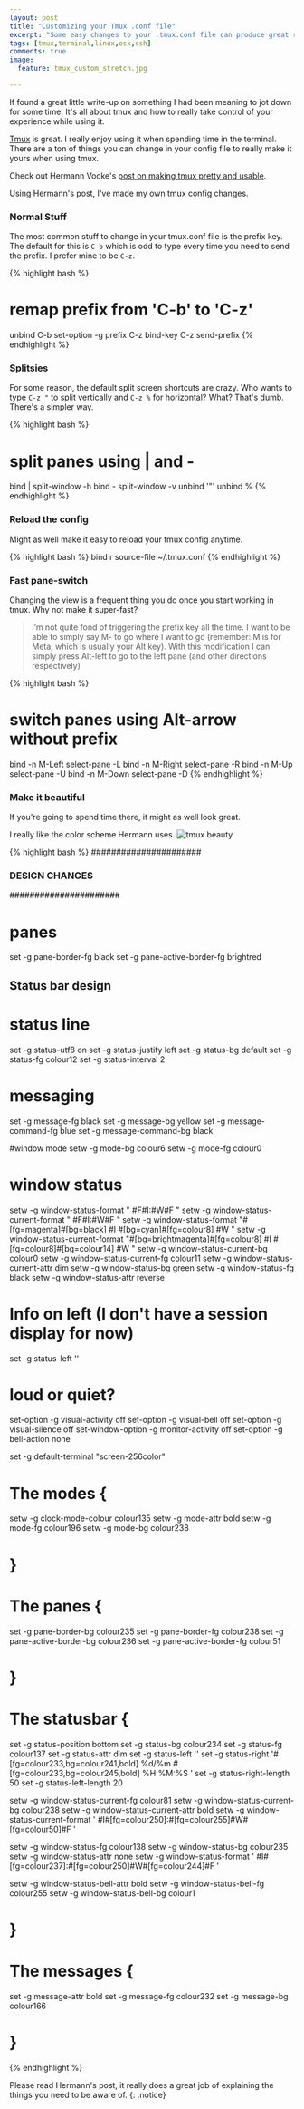 ```yaml
---
layout: post
title: "Customizing your Tmux .conf file"
excerpt: "Some easy changes to your .tmux.conf file can produce great results."
tags: [tmux,terminal,linux,osx,ssh]
comments: true
image:
  feature: tmux_custom_stretch.jpg

---
```


If found a great little write-up on something I had been meaning to jot down for some time. It's all about tmux and how to really take control of your experience while using it.

[Tmux](https://tmux.github.io/) is great. I really enjoy using it when spending time in the terminal.
There are a ton of things you can change in your config file to really make it yours when using tmux.

Check out Hermann Vocke's [post on making tmux pretty and usable](http://www.hamvocke.com/blog/a-guide-to-customizing-your-tmux-conf/).

Using Hermann's post, I've made my own tmux config changes.

### Normal Stuff
The most common stuff to change in your tmux.conf file is the prefix key. The default for this is ```C-b``` which is odd to type every time you need to send the prefix. I prefer mine to be ```C-z```.

{% highlight bash %}
# remap prefix from 'C-b' to 'C-z'
unbind C-b
set-option -g prefix C-z
bind-key C-z send-prefix
{% endhighlight %}

### Splitsies
For some reason, the default split screen shortcuts are crazy. Who wants to type ```C-z "``` to split vertically and ```C-z %``` for horizontal? What? That's dumb. There's a simpler way.

{% highlight bash %}
# split panes using | and -
bind | split-window -h
bind - split-window -v
unbind '"'
unbind %
{% endhighlight %}

### Reload the config
Might as well make it easy to reload your tmux config anytime.

{% highlight bash %}
bind r source-file ~/.tmux.conf
{% endhighlight %}

### Fast pane-switch
Changing the view is a frequent thing you do once you start working in tmux. Why not make it super-fast?

> I’m not quite fond of triggering the prefix key all the time. I want to be able to simply say M-<direction> to go where I want to go (remember: M is for Meta, which is usually your Alt key). With this modification I can simply press Alt-left to go to the left pane (and other directions respectively)

{% highlight bash %}
# switch panes using Alt-arrow without prefix
bind -n M-Left select-pane -L
bind -n M-Right select-pane -R
bind -n M-Up select-pane -U
bind -n M-Down select-pane -D
{% endhighlight %}

### Make it beautiful
If you're going to spend time there, it might as well look great.

I really like the color scheme Hermann uses.
![tmux beauty](http://www.hamvocke.com/assets/img/uploads/tmux_custom.jpg)

{% highlight bash %}
######################
### DESIGN CHANGES ###
######################

# panes
set -g pane-border-fg black
set -g pane-active-border-fg brightred

## Status bar design
# status line
set -g status-utf8 on
set -g status-justify left
set -g status-bg default
set -g status-fg colour12
set -g status-interval 2

# messaging
set -g message-fg black
set -g message-bg yellow
set -g message-command-fg blue
set -g message-command-bg black

#window mode
setw -g mode-bg colour6
setw -g mode-fg colour0

# window status
setw -g window-status-format " #F#I:#W#F "
setw -g window-status-current-format " #F#I:#W#F "
setw -g window-status-format "#[fg=magenta]#[bg=black] #I #[bg=cyan]#[fg=colour8] #W "
setw -g window-status-current-format "#[bg=brightmagenta]#[fg=colour8] #I #[fg=colour8]#[bg=colour14] #W "
setw -g window-status-current-bg colour0
setw -g window-status-current-fg colour11
setw -g window-status-current-attr dim
setw -g window-status-bg green
setw -g window-status-fg black
setw -g window-status-attr reverse

# Info on left (I don't have a session display for now)
set -g status-left ''

# loud or quiet?
set-option -g visual-activity off
set-option -g visual-bell off
set-option -g visual-silence off
set-window-option -g monitor-activity off
set-option -g bell-action none

set -g default-terminal "screen-256color"

# The modes {
setw -g clock-mode-colour colour135
setw -g mode-attr bold
setw -g mode-fg colour196
setw -g mode-bg colour238

# }
# The panes {

set -g pane-border-bg colour235
set -g pane-border-fg colour238
set -g pane-active-border-bg colour236
set -g pane-active-border-fg colour51

# }
# The statusbar {

set -g status-position bottom
set -g status-bg colour234
set -g status-fg colour137
set -g status-attr dim
set -g status-left ''
set -g status-right '#[fg=colour233,bg=colour241,bold] %d/%m #[fg=colour233,bg=colour245,bold] %H:%M:%S '
set -g status-right-length 50
set -g status-left-length 20

setw -g window-status-current-fg colour81
setw -g window-status-current-bg colour238
setw -g window-status-current-attr bold
setw -g window-status-current-format ' #I#[fg=colour250]:#[fg=colour255]#W#[fg=colour50]#F '

setw -g window-status-fg colour138
setw -g window-status-bg colour235
setw -g window-status-attr none
setw -g window-status-format ' #I#[fg=colour237]:#[fg=colour250]#W#[fg=colour244]#F '

setw -g window-status-bell-attr bold
setw -g window-status-bell-fg colour255
setw -g window-status-bell-bg colour1

# }
# The messages {

set -g message-attr bold
set -g message-fg colour232
set -g message-bg colour166

# }
{% endhighlight %}

Please read Hermann's post, it really does a great job of explaining the things you need to be aware of.
{: .notice}
